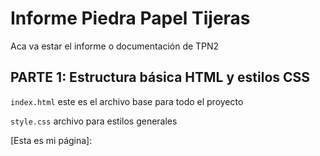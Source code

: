 # Informe Piedra Papel Tijeras

Aca va estar el informe o documentación de TPN2

## PARTE 1: Estructura básica HTML y estilos CSS
`index.html` este es el archivo base para todo el proyecto

`style.css` archivo para estilos generales

[Esta es mi página]: 